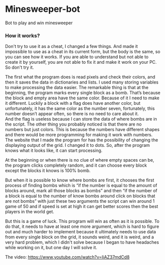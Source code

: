 # Minesweeper-bot

Bot to play and win minesweeper

### How it works? 
Don't try to use it as a cheat, I changed a few things. And made it impossible to use as a cheat in its current form, but the body is the same, so you can see how it works. If you are able to understand but not able to create it by yourself, you are not able to fix it and make it work on your PC. So don't try it.

The first what the program does is read pixels and check their colors, and then it saves the data in dictionaries and lists. I used many storing variables to make processing the data easier. The remarkable thing is that at the beginning, the program marks every single block as a bomb. That’s because the block and empty area have the same color. Because of it I need to make it different. Luckily a block with a flag does have another color, but unfortunately, it has the same color as the number seven, fortunately, this number doesn’t appear often, so there is no need to care about it.  
And the flag is useless because I can store the data of where bombs are in the script. 
The other thing you probably noticed is that there are no numbers but just colors. This is because the numbers have different shapes and there would be more programming for making it work with numbers. The website that I made the program for has the possibility of changing the displaying output of the grid. I changed it to dots. 
So, after the program knows what it looks like, it can start processing. 

At the beginning or when there is no clue of where empty spaces can be, the program clicks completely random, and it can choose every block except the blocks it knows is 100% bomb. 

But when it is possible to know where bombs are first, it chooses the first process of finding bombs which is “if the number is equal to the amount of blocks around, mark all those blocks as bombs” and then “if the number of a block is equal to the number of know bombs around click on blocks that are not bombs” with just these two arguments the script can win around 1 game of 50 and if speed is set at high it can get better scores then the best players in the world get.

But this is a game of luck. This program will win as often as it is possible. To do that, it needs to have at least one more argument, which is hard to figure out and much harder to implement because it ultimately needs to use data from every single block on the grid, it sounds weird, and it is weird, and a very hard problem, which I didn't solve because I began to have headaches while working on it, but one day I will solve it.

The video: https://www.youtube.com/watch?v=IiAZ37mdCd8
